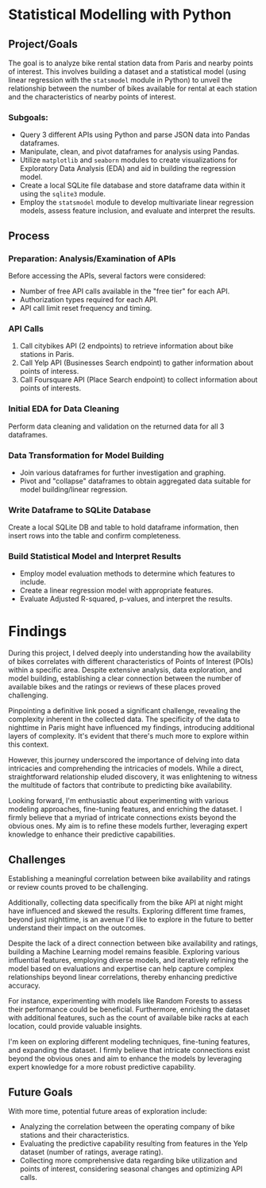 # Statistical Modelling with Python

## Project/Goals

The goal is to analyze bike rental station data from Paris and nearby points of interest. This involves building a dataset and a statistical model (using linear regression with the `statsmodel` module in Python) to unveil the relationship between the number of bikes available for rental at each station and the characteristics of nearby points of interest.

### Subgoals:

- Query 3 different APIs using Python and parse JSON data into Pandas dataframes.
- Manipulate, clean, and pivot dataframes for analysis using Pandas.
- Utilize `matplotlib` and `seaborn` modules to create visualizations for Exploratory Data Analysis (EDA) and aid in building the regression model.
- Create a local SQLite file database and store dataframe data within it using the `sqlite3` module.
- Employ the `statsmodel` module to develop multivariate linear regression models, assess feature inclusion, and evaluate and interpret the results.

## Process

### Preparation: Analysis/Examination of APIs

Before accessing the APIs, several factors were considered:
- Number of free API calls available in the "free tier" for each API.
- Authorization types required for each API.
- API call limit reset frequency and timing.

### API Calls

1. Call citybikes API (2 endpoints) to retrieve information about bike stations in Paris.
2. Call Yelp API (Businesses Search endpoint) to gather information about points of interess. 
3. Call Foursquare API (Place Search endpoint) to collect information about points of interests. 

### Initial EDA for Data Cleaning

Perform data cleaning and validation on the returned data for all 3 dataframes.

### Data Transformation for Model Building

- Join various dataframes for further investigation and graphing.
- Pivot and "collapse" dataframes to obtain aggregated data suitable for model building/linear regression.

### Write Dataframe to SQLite Database

Create a local SQLite DB and table to hold dataframe information, then insert rows into the table and confirm completeness.

### Build Statistical Model and Interpret Results

- Employ model evaluation methods to determine which features to include.
- Create a linear regression model with appropriate features.
- Evaluate Adjusted R-squared, p-values, and interpret the results.

# Findings 

During this project, I delved deeply into understanding how the availability of bikes correlates with different characteristics of Points of Interest (POIs) within a specific area. Despite extensive analysis, data exploration, and model building, establishing a clear connection between the number of available bikes and the ratings or reviews of these places proved challenging. 

Pinpointing a definitive link posed a significant challenge, revealing the complexity inherent in the collected data. The specificity of the data to nighttime in Paris might have influenced my findings, introducing additional layers of complexity. It's evident that there's much more to explore within this context.

However, this journey underscored the importance of delving into data intricacies and comprehending the intricacies of models. While a direct, straightforward relationship eluded discovery, it was enlightening to witness the multitude of factors that contribute to predicting bike availability.

Looking forward, I'm enthusiastic about experimenting with various modeling approaches, fine-tuning features, and enriching the dataset. I firmly believe that a myriad of intricate connections exists beyond the obvious ones. My aim is to refine these models further, leveraging expert knowledge to enhance their predictive capabilities.


## Challenges

Establishing a meaningful correlation between bike availability and ratings or review counts proved to be challenging.

Additionally, collecting data specifically from the bike API at night might have influenced and skewed the results. Exploring different time frames, beyond just nighttime, is an avenue I'd like to explore in the future to better understand their impact on the outcomes.

Despite the lack of a direct connection between bike availability and ratings, building a Machine Learning model remains feasible. Exploring various influential features, employing diverse models, and iteratively refining the model based on evaluations and expertise can help capture complex relationships beyond linear correlations, thereby enhancing predictive accuracy.

For instance, experimenting with models like Random Forests to assess their performance could be beneficial. Furthermore, enriching the dataset with additional features, such as the count of available bike racks at each location, could provide valuable insights. 

I'm keen on exploring different modeling techniques, fine-tuning features, and expanding the dataset. I firmly believe that intricate connections exist beyond the obvious ones and aim to enhance the models by leveraging expert knowledge for a more robust predictive capability.


## Future Goals

With more time, potential future areas of exploration include:

- Analyzing the correlation between the operating company of bike stations and their characteristics.
- Evaluating the predictive capability resulting from features in the Yelp dataset (number of ratings, average rating).
- Collecting more comprehensive data regarding bike utilization and points of interest, considering seasonal changes and optimizing API calls.
